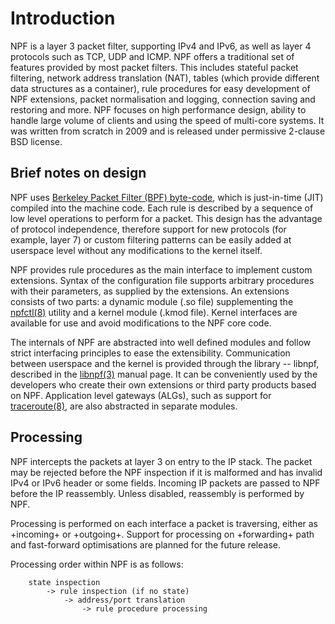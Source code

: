 # Introduction

NPF is a layer 3 packet filter, supporting IPv4 and IPv6, as well as layer 4
protocols such as TCP, UDP and ICMP.  NPF offers a traditional set of features
provided by most packet filters.  This includes stateful packet filtering,
network address translation (NAT), tables (which provide different data
structures as a container), rule procedures for easy development of NPF
extensions, packet normalisation and logging, connection saving and restoring
and more.  NPF focuses on high performance design, ability to handle large
volume of clients and using the speed of multi-core systems.  It was written
from scratch in 2009 and is released under permissive 2-clause BSD license.

## Brief notes on design

NPF uses
[Berkeley Packet Filter (BPF) byte-code](http://man.netbsd.org/cgi-bin/man-cgi?bpf+4+NetBSD-current),
which is just-in-time (JIT) compiled into the machine code.  Each rule is
described by a sequence of low level operations to perform for a packet.
This design has the advantage of protocol independence, therefore support
for new protocols (for example, layer 7) or custom filtering patterns can
be easily added at userspace level without any modifications to the kernel
itself.

NPF provides rule procedures as the main interface to implement custom
extensions.  Syntax of the configuration file supports arbitrary procedures
with their parameters, as supplied by the extensions.  An extensions consists
of two parts: a dynamic module (.so file) supplementing the
[npfctl(8)](http://man.netbsd.org/cgi-bin/man-cgi?npfctl+8+NetBSD-current)
utility and a kernel module (.kmod file).  Kernel interfaces are available
for use and avoid modifications to the NPF core code.

The internals of NPF are abstracted into well defined modules and follow
strict interfacing principles to ease the extensibility.  Communication
between userspace and the kernel is provided through the library -- libnpf,
described in the
[libnpf(3)](http://man.netbsd.org/cgi-bin/man-cgi?libnpf+3+NetBSD-current)
manual page.  It can be conveniently used by the developers who create their
own extensions or third party products based on NPF.  Application level
gateways (ALGs), such as support for
[traceroute(8)](http://man.netbsd.org/cgi-bin/man-cgi?traceroute+8+NetBSD-current),
are also abstracted in separate modules.

## Processing

NPF intercepts the packets at layer 3 on entry to the IP stack.  The packet
may be rejected before the NPF inspection if it is malformed and has invalid
IPv4 or IPv6 header or some fields.  Incoming IP packets are passed to NPF
before the IP reassembly.  Unless disabled, reassembly is performed by NPF.

Processing is performed on each interface a packet is traversing, either as
+incoming+ or +outgoing+.  Support for processing on +forwarding+ path and
fast-forward optimisations are planned for the future release.

Processing order within NPF is as follows:
```
    state inspection
        -> rule inspection (if no state)
            -> address/port translation
                -> rule procedure processing
```
